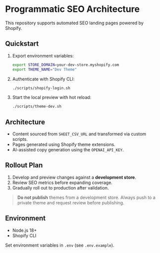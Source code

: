 # Programmatic SEO Architecture

This repository supports automated SEO landing pages powered by Shopify.

## Quickstart
1. Export environment variables:
   ```bash
   export STORE_DOMAIN=your-dev-store.myshopify.com
   export THEME_NAME="Dev Theme"
   ```
2. Authenticate with Shopify CLI:
   ```bash
   ./scripts/shopify-login.sh
   ```
3. Start the local preview with hot reload:
   ```bash
   ./scripts/theme-dev.sh
   ```

## Architecture
- Content sourced from `SHEET_CSV_URL` and transformed via custom scripts.
- Pages generated using Shopify theme extensions.
- AI-assisted copy generation using the `OPENAI_API_KEY`.

## Rollout Plan
1. Develop and preview changes against a **development store**.
2. Review SEO metrics before expanding coverage.
3. Gradually roll out to production after validation.

> **Do not publish** themes from a development store. Always push to a private theme and request review before publishing.

## Environment
- Node.js 18+
- Shopify CLI

Set environment variables in `.env` (see `.env.example`).
